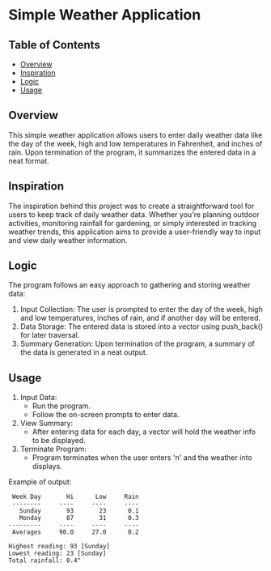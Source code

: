 # Simple Weather Application
## Table of Contents
* [Overview](#overview)
* [Inspiration](#inspiration)
* [Logic](#logic)
* [Usage](#usage)

## Overview
This simple weather application allows users to enter daily weather data like the day of the week, high and low temperatures in Fahrenheit, and inches of rain. Upon termination of the program, it summarizes the entered data in a neat format.

## Inspiration
The inspiration behind this project was to create a straightforward tool for users to keep track of daily weather data. Whether you're planning outdoor activities, monitoring rainfall for gardening, or simply interested in tracking weather trends, this application aims to provide a user-friendly way to input and view daily weather information.

## Logic
The program follows an easy approach to gathering and storing weather data:
1. Input Collection: The user is prompted to enter the day of the week, high and low temperatures, inches of rain, and if another day will be entered.
2. Data Storage: The entered data is stored into a vector using push_back() for later traversal.
3. Summary Generation: Upon termination of the program, a summary of the data is generated in a neat output.

## Usage
1. Input Data:
   * Run the program.
   * Follow the on-screen prompts to enter data.
2. View Summary:
   * After entering data for each day, a vector will hold the weather info to be displayed.
3. Terminate Program:
   * Program terminates when the user enters 'n' and the weather into displays.

Example of output:
```
 Week Day       Hi      Low     Rain
 --------     ----     ----     ----
   Sunday       93       23      0.1
   Monday       87       31      0.3
---------     ----     ----     ----
 Averages     90.0     27.0      0.2

Highest reading: 93 [Sunday]
Lowest reading: 23 [Sunday]
Total rainfall: 0.4"
```
